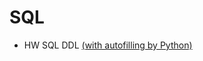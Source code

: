 # SQL

* HW SQL DDL [(with autofilling by Python)](https://github.com/ItGroupAlex/Python/blob/main/AutoFilling.py "link")
